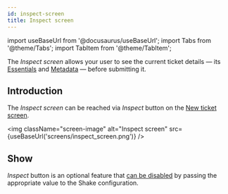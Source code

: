 ```yaml
---
id: inspect-screen
title: Inspect screen
---
```

import useBaseUrl from '@docusaurus/useBaseUrl';
import Tabs from '@theme/Tabs';
import TabItem from '@theme/TabItem';

The *Inspect screen* allows your user to see the current ticket details — its [Essentials](ios/configuration-and-data/essentials.md) and [Metadata](ios/configuration-and-data/metadata.md) — before submitting it.

## Introduction

The *Inspect screen* can be reached via *Inspect* button on the [New ticket screen](ios/screens/new-ticket-screen.md).

<img
  className="screen-image"
  alt="Inspect screen"
  src={useBaseUrl('screens/inspect_screen.png')}
/>


## Show

*Inspect* button is an optional feature that [can be disabled](ios/configuration-and-data/inspect.md) by passing the appropriate value to the Shake configuration.
